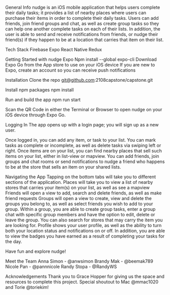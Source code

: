 General Info
nudge is an iOS mobile application that helps users complete their daily tasks; it provides a list of nearby places where users can purchase their items in order to complete their daily tasks. Users can add friends, join friend groups and chat, as well as create group tasks so they can help one another complete tasks on each of their lists. In addition, the user is able to send and receive notifications from friends, or nudge their friend(s) if they happen to be at a location that carries that item on their list.

Tech Stack
Firebase
Expo
React Native
Redux

Getting Started with nudge
Expo
Npm install --global expo-cli
Download Expo Go from the App store to use on your iOS device
If you are new to Expo, create an account so you can receive push notifications

Installation
Clone the repo
	git@github.com:2108capstone/capstone.git

Install npm packages
	npm install

Run and build the app
npm run start

Scan the QR Code in either the Terminal or Browser to open nudge on your iOS device through Expo Go.

Logging In
The app opens up with a login page; you will sign up as a new user.

Once logged in, you can add any item, or task to your list. You can mark tasks as complete or incomplete, as well as delete tasks via swiping left or right.
Once items are on your list, you can find nearby places that sell such items on your list, either in list-view or mapview.
You can add friends, join groups and chat rooms or send notifications to nudge a friend who happens to be at the store that sells an item on your shared lists.


Navigating the App
Tapping on the bottom tabs will take you to different sections of the application.
Places will take you to view a list of nearby stores that carries your item(s) on your list, as well as see a mapview
Friends will open a view to add, search and delete friends, as well as make friend requests
Groups will open a view to create, view and delete the groups you belong to, as well as select friends you wish to add to your group. Within a group, you are able to create group tasks, enter a group chat with specific group members and have the option to edit, delete or leave the group. You can also search for stores that may carry the item you are looking for.
Profile shows your user profile, as well as the ability to turn both your location status and notifications on or off. In addition, you are able to view the badges you have earned as a result of completing your tasks for the day.

Have fun and explore nudge!

Meet the Team
Anna Simon - @anwsimon
Brandy Mak - @beemak789
Nicole Pan - @pannnicole
Randy Stopa - @RandyWS

Acknowledgements
Thank you to Grace Hopper for giving us the space and resources to complete this project. Special shoutout to Mac @mmac1020 and Torie @toriekim!

